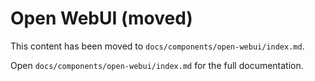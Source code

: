 # Open WebUI (moved)

This content has been moved to `docs/components/open-webui/index.md`.

Open `docs/components/open-webui/index.md` for the full documentation.
